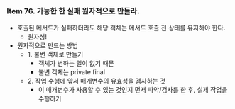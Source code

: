 
### Item 76. 가능한 한 실패 원자적으로 만들라.

- 호출된 메서드가 실패하더라도 해당 객체는 메서드 호출 전 상태를 유지해야 한다.
    - 원자성!
- 원자적으로 만드는 방법
    - 1. 불변 객체로 만들기
        - 객체가 변하는 일이 없기 때문
        - 불변 객체는 private final
    - 2. 작업 수행에 앞서 매개변수의 유효성을 검사하는 것
        - 이 매개변수가 사용할 수 있는 것인지 먼저 파악/검사를 한 후, 실제 작업을 수행하기

